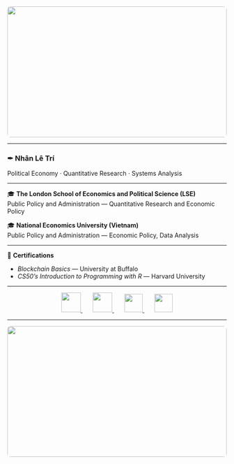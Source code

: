 <div align="center">
  <img src="https://i.imgur.com/n3y46Y2.jpg" style="width: 100%; max-height: 300px; object-fit: cover; border-radius: 8px;">
</div>

---

### ✒︎ Nhân Lê Trí  
Political Economy · Quantitative Research · Systems Analysis  

---

🎓 **The London School of Economics and Political Science (LSE)**  
Public Policy and Administration — Quantitative Research and Economic Policy  

🎓 **National Economics University (Vietnam)**  
Public Policy and Administration — Economic Policy, Data Analysis  

---

📜 **Certifications**  
- *Blockchain Basics* — University at Buffalo 
- *CS50’s Introduction to Programming with R* — Harvard University  

---
<!-- Social icons section -->
<p align="center">

  <!-- GitHub -->
  <a href="https://github.com/letrinhandn" title="GitHub">
    <img src="https://skillicons.dev/icons?i=github&theme=dark" width="45"/>
  </a>
  &#8287;&#8287;&#8287;&#8287;&#8287;

  <!-- Email -->
  <a href="mailto:letrinhan123@gmail.com" title="Email">
    <img src="https://skillicons.dev/icons?i=gmail&theme=dark" width="45"/>
  </a>
  &#8287;&#8287;&#8287;&#8287;&#8287;

  <!-- LinkedIn -->
  <a href="https://www.linkedin.com/in/letrinhan/" title="LinkedIn">
    <img width="42px" src="https://cdn.jsdelivr.net/gh/devicons/devicon/icons/linkedin/linkedin-original.svg" />
  </a>
  &#8287;&#8287;&#8287;&#8287;&#8287;

  <!-- ORCID -->
  <a href="https://orcid.org/0009-0004-6075-4119" title="ORCID">
    <img width="42px" src="https://upload.wikimedia.org/wikipedia/commons/0/06/ORCID_iD.svg" />
  </a>

</p>


---

<div align="center">
  <img src="https://i.imgur.com/WpGqeip.jpg" style="width: 100%; max-height: 300px; object-fit: cover; border-radius: 8px;">
</div>

